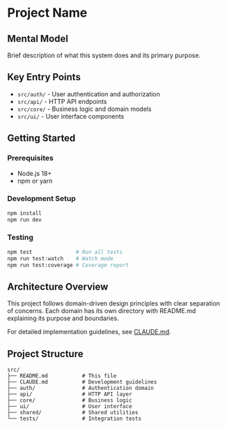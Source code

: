 # Project Name

## Mental Model
Brief description of what this system does and its primary purpose.

## Key Entry Points
- `src/auth/` - User authentication and authorization
- `src/api/` - HTTP API endpoints  
- `src/core/` - Business logic and domain models
- `src/ui/` - User interface components

## Getting Started

### Prerequisites
- Node.js 18+ 
- npm or yarn

### Development Setup
```bash
npm install
npm run dev
```

### Testing
```bash
npm test              # Run all tests
npm run test:watch    # Watch mode
npm run test:coverage # Coverage report
```

## Architecture Overview  

This project follows domain-driven design principles with clear separation of concerns. Each domain has its own directory with README.md explaining its purpose and boundaries.

For detailed implementation guidelines, see [CLAUDE.md](./CLAUDE.md).

## Project Structure

```
src/
├── README.md           # This file
├── CLAUDE.md           # Development guidelines  
├── auth/               # Authentication domain
├── api/                # HTTP API layer
├── core/               # Business logic
├── ui/                 # User interface
├── shared/             # Shared utilities
└── tests/              # Integration tests
```